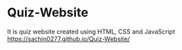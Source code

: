 # Quiz-Website
It is quiz website created using HTML, CSS and JavaScript 
https://sachin0277.github.io/Quiz-Website/
